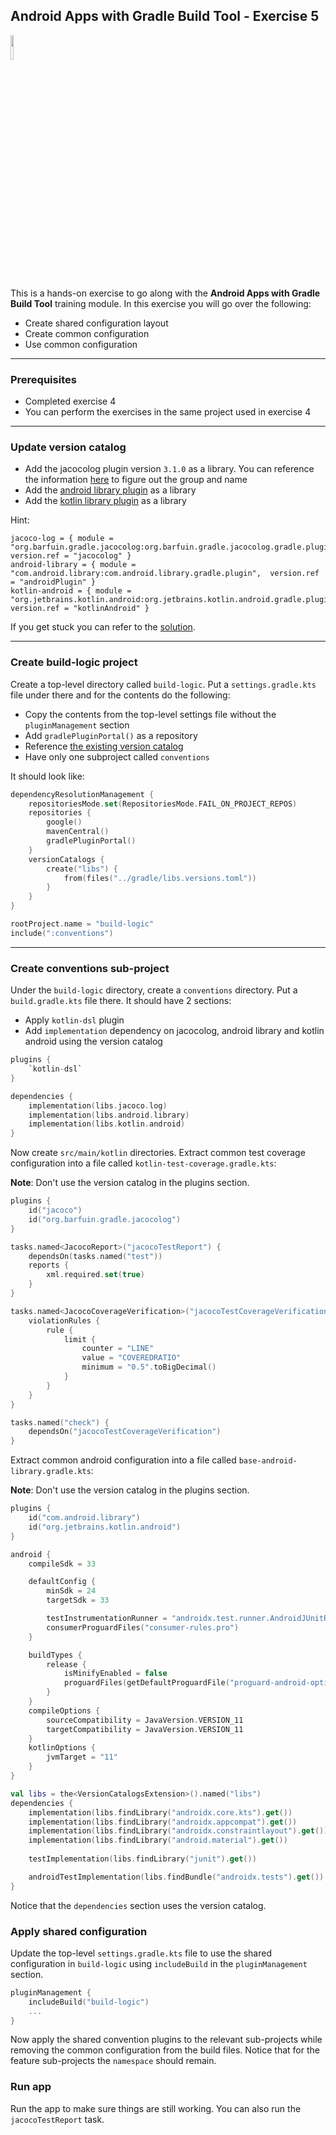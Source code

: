 ## Android Apps with Gradle Build Tool - Exercise 5

<p align="left">
<img width="10%" height="10%" src="https://user-images.githubusercontent.com/120980/174325546-8558160b-7f16-42cb-af0f-511849f22ebc.png">
</p>

This is a hands-on exercise to go along with the
**Android Apps with Gradle Build Tool** training module. In this exercise
you will go over the following:

* Create shared configuration layout
* Create common configuration
* Use common configuration

---
### Prerequisites

* Completed exercise 4
* You can perform the exercises in the same project used in exercise 4

---
### Update version catalog

* Add the jacocolog plugin version `3.1.0` as a library. You can
reference the information
[here](https://mvnrepository.com/artifact/org.barfuin.gradle.jacocolog/org.barfuin.gradle.jacocolog.gradle.plugin/3.0.0-RC2) to figure out the group and name
* Add the [android library plugin](https://maven.google.com/web/index.html?q=android.library.gradle.plugin#com.android.library:com.android.library.gradle.plugin:7.4.1)
as a library
* Add the [kotlin library plugin](https://mvnrepository.com/artifact/org.jetbrains.kotlin.android/org.jetbrains.kotlin.android.gradle.plugin/1.8.0)
as a library

Hint:
```text
jacoco-log = { module = "org.barfuin.gradle.jacocolog:org.barfuin.gradle.jacocolog.gradle.plugin", version.ref = "jacocolog" }
android-library = { module = "com.android.library:com.android.library.gradle.plugin",  version.ref = "androidPlugin" }
kotlin-android = { module = "org.jetbrains.kotlin.android:org.jetbrains.kotlin.android.gradle.plugin", version.ref = "kotlinAndroid" }
```

If you get stuck you can refer to the [solution](solution/gradle/libs.versions.toml).

---
### Create build-logic project

Create a top-level directory called `build-logic`. Put a `settings.gradle.kts`
file under there and for the contents do the following:
* Copy the contents from the top-level settings file without the `pluginManagement` section
* Add `gradlePluginPortal()` as a repository
* Reference
[the existing version catalog](https://docs.gradle.org/current/userguide/platforms.html#sec:importing-catalog-from-file)
* Have only one subproject called `conventions`

It should look like:
```kotlin
dependencyResolutionManagement {
    repositoriesMode.set(RepositoriesMode.FAIL_ON_PROJECT_REPOS)
    repositories {
        google()
        mavenCentral()
        gradlePluginPortal()
    }
    versionCatalogs {
        create("libs") {
            from(files("../gradle/libs.versions.toml"))
        }
    }
}

rootProject.name = "build-logic"
include(":conventions")
```

---
### Create conventions sub-project

Under the `build-logic` directory, create a `conventions` directory. Put a
`build.gradle.kts` file there. It should have 2 sections:

* Apply `kotlin-dsl` plugin
* Add `implementation` dependency on jacocolog, android library and kotlin android using the version catalog

```kotlin
plugins {
    `kotlin-dsl`
}

dependencies {
    implementation(libs.jacoco.log)
    implementation(libs.android.library)
    implementation(libs.kotlin.android)
}
```

Now create `src/main/kotlin` directories. Extract common test coverage configuration into a file
called `kotlin-test-coverage.gradle.kts`:

**Note**: Don't use the version catalog in the plugins section.

```kotlin
plugins {
    id("jacoco")
    id("org.barfuin.gradle.jacocolog")
}

tasks.named<JacocoReport>("jacocoTestReport") {
    dependsOn(tasks.named("test"))
    reports {
        xml.required.set(true)
    }
}

tasks.named<JacocoCoverageVerification>("jacocoTestCoverageVerification") {
    violationRules {
        rule {
            limit {
                counter = "LINE"
                value = "COVEREDRATIO"
                minimum = "0.5".toBigDecimal()
            }
        }
    }
}

tasks.named("check") {
    dependsOn("jacocoTestCoverageVerification")
}
```

Extract common android configuration into a file called `base-android-library.gradle.kts`:

**Note**: Don't use the version catalog in the plugins section.

```kotlin
plugins {
    id("com.android.library")
    id("org.jetbrains.kotlin.android")
}

android {
    compileSdk = 33

    defaultConfig {
        minSdk = 24
        targetSdk = 33

        testInstrumentationRunner = "androidx.test.runner.AndroidJUnitRunner"
        consumerProguardFiles("consumer-rules.pro")
    }

    buildTypes {
        release {
            isMinifyEnabled = false
            proguardFiles(getDefaultProguardFile("proguard-android-optimize.txt"), "proguard-rules.pro")
        }
    }
    compileOptions {
        sourceCompatibility = JavaVersion.VERSION_11
        targetCompatibility = JavaVersion.VERSION_11
    }
    kotlinOptions {
        jvmTarget = "11"
    }
}

val libs = the<VersionCatalogsExtension>().named("libs")
dependencies {
    implementation(libs.findLibrary("androidx.core.kts").get())
    implementation(libs.findLibrary("androidx.appcompat").get())
    implementation(libs.findLibrary("androidx.constraintlayout").get())
    implementation(libs.findLibrary("android.material").get())
    
    testImplementation(libs.findLibrary("junit").get())

    androidTestImplementation(libs.findBundle("androidx.tests").get())
}
```

Notice that the `dependencies` section uses the version catalog.

### Apply shared configuration

Update the top-level `settings.gradle.kts` file to use the shared configuration
in `build-logic` using `includeBuild` in the `pluginManagement` section.

```kotlin
pluginManagement {
    includeBuild("build-logic")
    ...
}
```

Now apply the shared convention plugins to the relevant sub-projects while removing
the common configuration from the build files. Notice that for the feature
sub-projects the `namespace` should remain.

### Run app

Run the app to make sure things are still working. You can also run the `jacocoTestReport` task.


